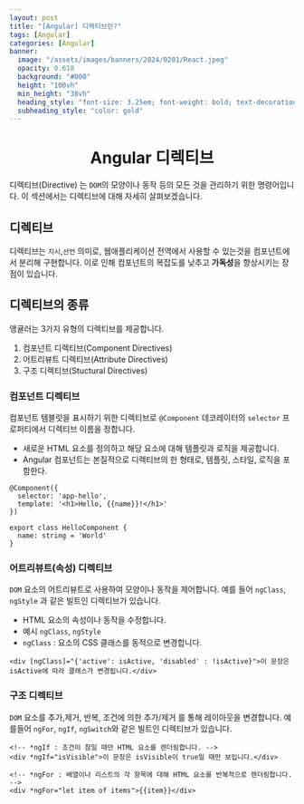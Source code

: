 ```yaml
---
layout: post
title: "[Angular] 디렉티브란?"
tags: [Angular]
categories: [Angular]
banner:
  image: "/assets/images/banners/2024/0201/React.jpeg"
  opacity: 0.618
  background: "#000"
  height: "100vh"
  min_height: "38vh"
  heading_style: "font-size: 3.25em; font-weight: bold; text-decoration: underline"
  subheading_style: "color: gold"
---
```


# <center><b>Angular 디렉티브</b></center>

디렉티브(Directive) 는 `DOM`의 모양이나 동작 등의 모든 것을 관리하기 위한 명령어입니다. 
이 섹션에서는 디렉티브에 대해 자세히 살펴보겠습니다.



## 디렉티브 

디렉티브는 `지시`,`선언` 의미로, 웹애플리케이션 전역에서 사용할 수 있는것을 컴포넌트에서 분리해 구현합니다.
이로 인해 컴포넌트의 복잡도를 낮추고 <b>가독성</b>을 향상시키는 장점이 있습니다.

## 디렉티브의 종류

앵귤러는 3가지 유형의 디렉티브를 제공합니다.

1. 컴포넌트 디렉티브(Component Directives)
2. 어트리뷰트 디렉티브(Attribute Directives)
3. 구조 디렉티브(Stuctural Directives)

### 컴포넌트 디렉티브 

컴포넌트 템블릿을 표시하기 위한 디렉티브로 `@Component` 데코레이터의 `selector` 프로퍼티에서 디렉티브 이름을 정합니다.

- 새로운 HTML 요소를 정의하고 해당 요소에 대해 템플릿과 로직을 제공합니다.
- Angular 컴포넌트는 본질적으로 디렉티브의 한 형태로, 템플릿, 스타일, 로직을 포함한다.

```angular
@Component({
  selector: 'app-hello',
  template: '<h1>Hello, {{name}}!</h1>'
})

export class HelloComponent {
  name: string = 'World'
}
```

### 어트리뷰트(속성) 디렉티브
`DOM` 요소의 어트리뷰트로 사용하여 모양이나 동작을 제어합니다. 예를 들어 `ngClass`, `ngStyle` 과 같은 빌트인 디렉티브가 있습니다.

- HTML 요소의 속성이나 동작을 수정합니다.
- 예시 `ngClass`, `ngStyle`
- `ngClass` : 요소의 CSS 클래스를 동적으로 변경합니다.

```angular
<div [ngClass]="{'active': isActive, 'disabled' : !isActive}">이 문장은 isActive에 따라 클래스가 변경됩니다.</div>
```

### 구조 디렉티브

`DOM` 요소를 추가,제거, 반복, 조건에 의한 추가/제거 를 통해 레이아웃을 변경합니다. 예를들어 `ngFor`, `ngIf`, `ngSwitch`와 같은 빌트인 디렉티브가 있습니다.

```angular
<!-- *ngIf : 조건이 참일 때만 HTML 요소를 렌더링합니다. -->
<div *ngIf="isVisible">이 문장은 isVisible이 true일 때만 보입니다.</div>
```

```angular
<!-- *ngFor : 배열이나 리스트의 각 항목에 대해 HTML 요소를 반복적으로 렌더링합니다. -->
<div *ngFor="let item of items">{{item}}</div>
```

